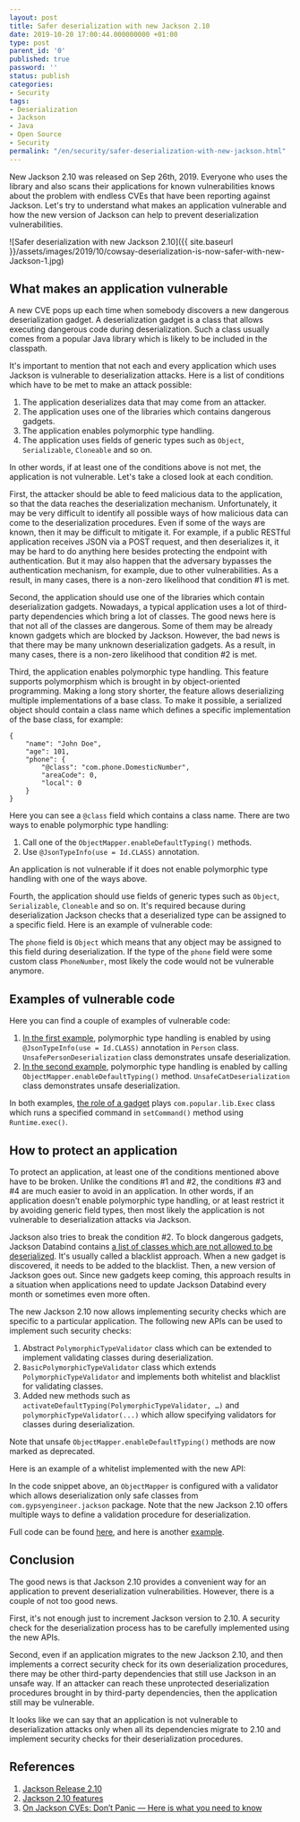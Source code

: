 ```yaml
---
layout: post
title: Safer deserialization with new Jackson 2.10
date: 2019-10-20 17:00:44.000000000 +01:00
type: post
parent_id: '0'
published: true
password: ''
status: publish
categories:
- Security
tags:
- Deserialization
- Jackson
- Java
- Open Source
- Security
permalink: "/en/security/safer-deserialization-with-new-jackson.html"
---
```



New Jackson 2.10 was released on Sep 26th, 2019. Everyone who uses the library and also scans their applications for known vulnerabilities knows about the problem with endless CVEs that have been reporting against Jackson. Let's try to understand what makes an application vulnerable and how the new version of Jackson can help to prevent deserialization vulnerabilities.





![Safer deserialization with new Jackson 2.10]({{ site.baseurl }}/assets/images/2019/10/cowsay-deserialization-is-now-safer-with-new-Jackson-1.jpg)



  
  




## What makes an application vulnerable





A new CVE pops up each time when somebody discovers a new dangerous deserialization gadget. A deserialization gadget is a class that allows executing dangerous code during deserialization. Such a class usually comes from a popular Java library which is likely to be included in the classpath.





It's important to mention that not each and every application which uses Jackson is vulnerable to deserialization attacks. Here is a list of conditions which have to be met to make an attack possible:





1. The application deserializes data that may come from an attacker.
2. The application uses one of the libraries which contains dangerous gadgets.
3. The application enables polymorphic type handling.
4. The application uses fields of generic types such as `Object`, `Serializable`, `Cloneable` and so on.





In other words, if at least one of the conditions above is not met, the application is not vulnerable. Let's take a closed look at each condition.





First, the attacker should be able to feed malicious data to the application, so that the data reaches the deserialization mechanism. Unfortunately, it may be very difficult to identify all possible ways of how malicious data can come to the deserialization procedures. Even if some of the ways are known, then it may be difficult to mitigate it. For example, if a public RESTful application receives JSON via a POST request, and then deserializes it, it may be hard to do anything here besides protecting the endpoint with authentication. But it may also happen that the adversary bypasses the authentication mechanism, for example, due to other vulnerabilities. As a result, in many cases, there is a non-zero likelihood that condition #1 is met.





Second, the application should use one of the libraries which contain deserialization gadgets. Nowadays, a typical application uses a lot of third-party dependencies which bring a lot of classes. The good news here is that not all of the classes are dangerous. Some of them may be already known gadgets which are blocked by Jackson. However, the bad news is that there may be many unknown deserialization gadgets. As a result, in many cases, there is a non-zero likelihood that condition #2 is met.





Third, the application enables polymorphic type handling. This feature supports polymorphism which is brought in by object-oriented programming. Making a long story shorter, the feature allows deserializing multiple implementations of a base class. To make it possible, a serialized object should contain a class name which defines a specific implementation of the base class, for example:





```
{
    "name": "John Doe",
    "age": 101,
    "phone": {
        "@class": "com.phone.DomesticNumber",
        "areaCode": 0,
        "local": 0
    }
}
```





Here you can see a `@class` field which contains a class name. There are two ways to enable polymorphic type handling:





1. Call one of the `ObjectMapper.enableDefaultTyping()` methods.
2. Use `@JsonTypeInfo(use = Id.CLASS)` annotation.





An application is not vulnerable if it does not enable polymorphic type handling with one of the ways above.





Fourth, the application should use fields of generic types such as `Object`, `Serializable`, `Cloneable` and so on. It's required because during deserialization Jackson checks that a deserialized type can be assigned to a specific field. Here is an example of vulnerable code:



 
<script src="https://gist.github.com/artem-smotrakov/a80ecd6336e4e5c730c4a0ff2fd72500.js"></script>  




The `phone` field is `Object` which means that any object may be assigned to this field during deserialization. If the type of the `phone` field were some custom class `PhoneNumber`, most likely the code would not be vulnerable anymore.





## Examples of vulnerable code





Here you can find a couple of examples of vulnerable code:





1. [In the first example](https://github.com/artem-smotrakov/javahell/tree/unsafe-jackson-example-v2/src/main/java/com/gypsyengineer/jackson/unsafe/one), polymorphic type handling is enabled by using `@JsonTypeInfo(use = Id.CLASS)` annotation in `Person` class. `UnsafePersonDeserialization` class demonstrates unsafe deserialization.
2. [In the second example](https://github.com/artem-smotrakov/javahell/tree/unsafe-jackson-example-v2/src/main/java/com/gypsyengineer/jackson/unsafe/two), polymorphic type handling is enabled by calling `ObjectMapper.enableDefaultTyping()` method. `UnsafeCatDeserialization` class demonstrates unsafe deserialization.





In both examples, [the role of a gadget](https://github.com/artem-smotrakov/javahell/blob/unsafe-jackson-example-v2/src/main/java/com/popular/lib/Exec.java) plays `com.popular.lib.Exec` class which runs a specified command in `setCommand()` method using `Runtime.exec()`.





## How to protect an application





To protect an application, at least one of the conditions mentioned above have to be broken. Unlike the conditions #1 and #2, the conditions #3 and #4 are much easier to avoid in an application. In other words, if an application doesn't enable polymorphic type handling, or at least restrict it by avoiding generic field types, then most likely the application is not vulnerable to deserialization attacks via Jackson.





Jackson also tries to break the condition #2. To block dangerous gadgets, Jackson Databind contains [a list of classes which are not allowed to be deserialized](https://github.com/FasterXML/jackson-databind/blob/ae15ae4492de360168b12aaab55248061d2077bd/src/main/java/com/fasterxml/jackson/databind/jsontype/impl/SubTypeValidator.java#L35). It's usually called a blacklist approach. When a new gadget is discovered, it needs to be added to the blacklist. Then, a new version of Jackson goes out. Since new gadgets keep coming, this approach results in a situation when applications need to update Jackson Databind every month or sometimes even more often.





The new Jackson 2.10 now allows implementing security checks which are specific to a particular application. The following new APIs can be used to implement such security checks:





1. Abstract `PolymorphicTypeValidator` class which can be extended to implement validating classes during deserialization.
2. `BasicPolymorphicTypeValidator` class which extends `PolymorphicTypeValidator` and implements both whitelist and blacklist for validating classes.
3. Added new methods such as `activateDefaultTyping(PolymorphicTypeValidator, …)` and `polymorphicTypeValidator(...)` which allow specifying validators for classes during deserialization.





Note that unsafe `ObjectMapper.enableDefaultTyping()` methods are now marked as deprecated.





Here is an example of a whitelist implemented with the new API:



 
<script src="https://gist.github.com/artem-smotrakov/eed1df9759e0f9873d4c90ece7149884.js"></script>  




In the code snippet above, an `ObjectMapper` is configured with a validator which allows deserialization only safe classes from `com.gypsyengineer.jackson` package. Note that the new Jackson 2.10 offers multiple ways to define a validation procedure for deserialization.





Full code can be found [here](https://github.com/artem-smotrakov/javahell/tree/unsafe-jackson-example-v2/src/main/java/com/gypsyengineer/jackson/unsafe/one), and here is another [example](https://github.com/artem-smotrakov/javahell/blob/unsafe-jackson-example-v2/src/main/java/com/gypsyengineer/jackson/unsafe/two/SaferCatDeserialization.java).





## Conclusion





The good news is that Jackson 2.10 provides a convenient way for an application to prevent deserialization vulnerabilities. However, there is a couple of not too good news.





First, it's not enough just to increment Jackson version to 2.10. A security check for the deserialization process has to be carefully implemented using the new APIs.





Second, even if an application migrates to the new Jackson 2.10, and then implements a correct security check for its own deserialization procedures, there may be other third-party dependencies that still use Jackson in an unsafe way. If an attacker can reach these unprotected deserialization procedures brought in by third-party dependencies, then the application still may be vulnerable.





It looks like we can say that an application is not vulnerable to deserialization attacks only when all its dependencies migrate to 2.10 and implement security checks for their deserialization procedures.





## References 





1. [Jackson Release 2.10](https://github.com/FasterXML/jackson/wiki/Jackson-Release-2.10)
2. [Jackson 2.10 features](https://medium.com/@cowtowncoder/jackson-2-10-features-cd880674d8a2)
3. [On Jackson CVEs: Don’t Panic — Here is what you need to know](https://medium.com/@cowtowncoder/on-jackson-cves-dont-panic-here-is-what-you-need-to-know-54cd0d6e8062)



